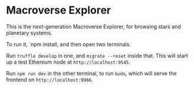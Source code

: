 # Macroverse Explorer

This is the next-generation Macroverse Explorer, for browsing stars and planetary systems.

To run it, `npm install, and then open two terminals.

Run `truffle develop` in one, and `migrate --reset` inside that. This will start up a test Ethereum node at `http://localhost:9545`.

Run `npm run dev` in the other terminal, to run `budo`, which will serve the frontend on `http://localhost:9966`.
